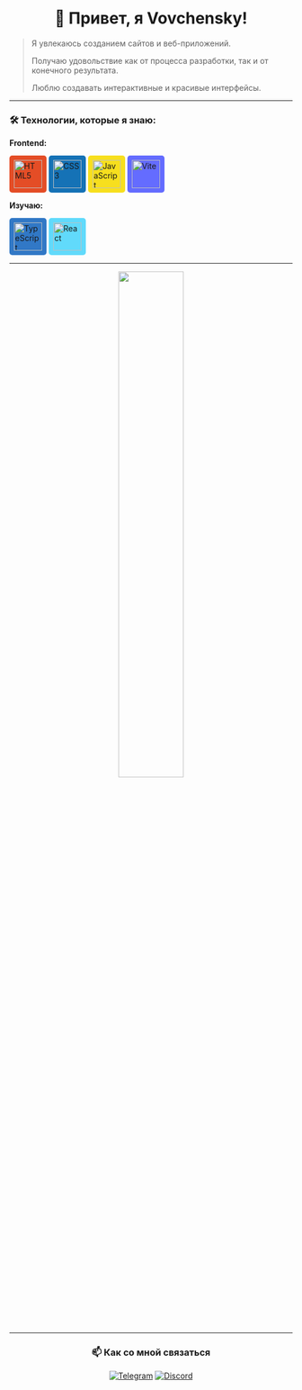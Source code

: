 <div align="center">
  <h1>👋 Привет, я Vovchensky!</h1>
</div>

> Я увлекаюсь созданием сайтов и веб-приложений.  
>  
> Получаю удовольствие как от процесса разработки, так и от конечного результата.  
>  
> Люблю создавать интерактивные и красивые интерфейсы.

---

### 🛠 Технологии, которые я знаю:

**Frontend:**
<p>
  <img src="https://cdn.jsdelivr.net/gh/devicons/devicon/icons/html5/html5-original.svg" width="50" style="background: #E44D26; padding: 8px; border-radius: 5px;" alt="HTML5" />
  <img src="https://cdn.jsdelivr.net/gh/devicons/devicon/icons/css3/css3-original.svg" width="50" style="background: #1572B6; padding: 8px; border-radius: 5px;" alt="CSS3" />
  <img src="https://cdn.jsdelivr.net/gh/devicons/devicon/icons/javascript/javascript-original.svg" width="50" style="background: #F7DF1E; padding: 8px; border-radius: 5px;" alt="JavaScript" />
  <img src="https://vitejs.dev/logo.svg" width="50" style="background: #646CFF; padding: 8px; border-radius: 5px;" alt="Vite" />
<p>
  
**Изучаю:**
<p>
  <img src="https://cdn.jsdelivr.net/gh/devicons/devicon/icons/typescript/typescript-original.svg" width="50" style="background: #3178C6; padding: 8px; border-radius: 5px;" alt="TypeScript" />
  <img src="https://cdn.jsdelivr.net/gh/devicons/devicon/icons/react/react-original.svg" width="50" style="background: #61DAFB; padding: 8px; border-radius: 5px;" alt="React" />
</p>

---

<div align="center">
  <img src="https://github-readme-stats.vercel.app/api?username=vovchensky&show_icons=true&theme=dark" width="48%" padding="2.5px" />
</div>

---

<div align="center">

### 📫 Как со мной связаться

<div>
<a href="https://t.me/Vovchenskii" target="_blank"><img src="https://img.shields.io/badge/Telegram-0088CC?style=for-the-badge&logo=telegram&logoColor=white" alt="Telegram" /></a>
<a href="https://discord.com/users/963408750469845082" target="_blank"><img src="https://img.shields.io/badge/Discord-5865F2?style=for-the-badge&logo=discord&logoColor=white" alt="Discord" /></a>
</div>

</div>
